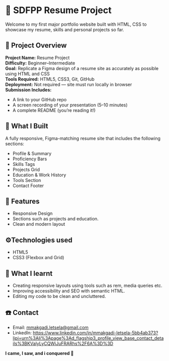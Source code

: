 # 💼 SDFPP Resume Project

Welcome to my first major portfolio website built with HTML, CSS to showcase my resume, skills and personal projects so far. 

## 📌 Project Overview

**Project Name:** Resume Project  
**Difficulty:** Beginner–Intermediate  
**Goal:** Replicate a Figma design of a resume site as accurately as possible using HTML and CSS  
**Tools Required:** HTML5, CSS3, Git, GitHub  
**Deployment:** Not required — site must run locally in browser  
**Submission Includes:**
- A link to your GitHub repo
- A screen recording of your presentation (5–10 minutes)
- A complete README (you’re reading it!)

## 🧠 What I Built

 A fully responsive, Figma-matching resume site that includes the following sections:

- Profile & Summary
- Proficiency Bars
- Skills Tags
- Projects Grid
- Education & Work History
- Tools Section
- Contact Footer

## 📌 Features 
- Responsive Design
- Sections such as projects and education.
- Clean and modern layout

## ⚙️Technologies used
- HTML5
- CSS3 (Flexbox and Grid)

## 🧠 What I learnt
- Creating responsive layouts using tools such as rem, media queries etc.
- Improving accessibility and SEO with semantic HTML.
- Editing my code to be clean and uncluttered.

## ☎️ Contact 
- Email: mmakgadi.letsela@gmail.com
- LinkedIn: https://www.linkedin.com/in/mmakgadi-letsela-5bb4ab373?lipi=urn%3Ali%3Apage%3Ad_flagship3_profile_view_base_contact_details%3BKVaIyLyCQWiJuFRARhs%2F6A%3D%3D


**I came, I saw, and i conquered 🚀** 
